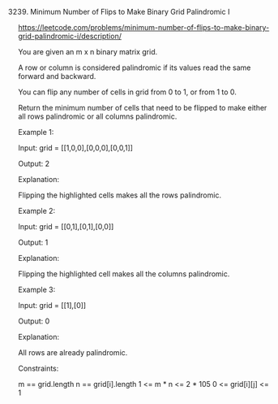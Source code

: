 3239. Minimum Number of Flips to Make Binary Grid Palindromic I


https://leetcode.com/problems/minimum-number-of-flips-to-make-binary-grid-palindromic-i/description/

You are given an m x n binary matrix grid.

A row or column is considered palindromic if its values read the same forward and backward.

You can flip any number of cells in grid from 0 to 1, or from 1 to 0.

Return the minimum number of cells that need to be flipped to make either all rows palindromic or all columns palindromic.

 

Example 1:

Input: grid = [[1,0,0],[0,0,0],[0,0,1]]

Output: 2

Explanation:



Flipping the highlighted cells makes all the rows palindromic.

Example 2:

Input: grid = [[0,1],[0,1],[0,0]]

Output: 1

Explanation:



Flipping the highlighted cell makes all the columns palindromic.

Example 3:

Input: grid = [[1],[0]]

Output: 0

Explanation:

All rows are already palindromic.

 

Constraints:

m == grid.length
n == grid[i].length
1 <= m * n <= 2 * 105
0 <= grid[i][j] <= 1
